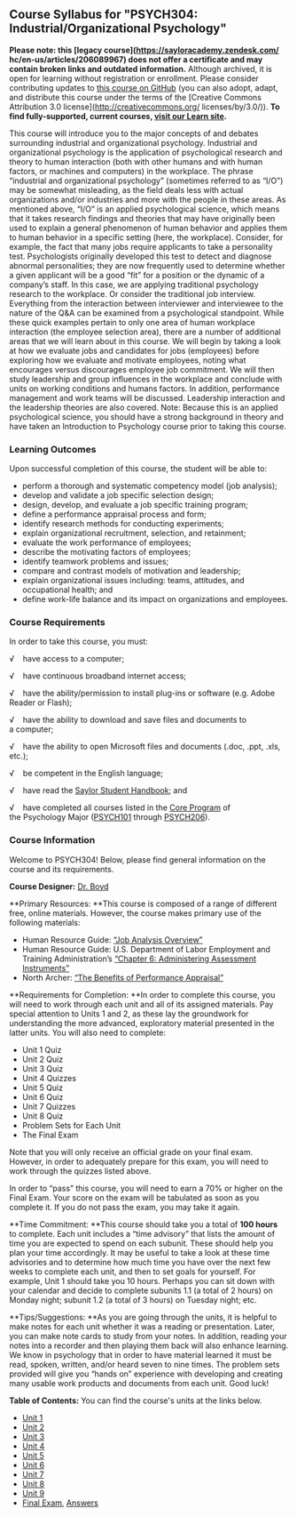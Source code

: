 Course Syllabus for "PSYCH304: Industrial/Organizational Psychology"
--------------------------------------------------------------------

**Please note: this [legacy course](https://sayloracademy.zendesk.com/
hc/en-us/articles/206089967) does not offer a certificate and may contain 
broken links and outdated information.** Although archived, it is open 
for learning without registration or enrollment. Please consider contributing 
updates to [this course on GitHub](https://github.com/saylordotorg/course_psych304) 
(you can also adopt, adapt, and distribute this course under the terms of 
the [Creative Commons Attribution 3.0 license](http://creativecommons.org/
licenses/by/3.0/)). **To find fully-supported, current courses, [visit our 
Learn site](https://learn.saylor.org).**

This course will introduce you to the major concepts of and debates
surrounding industrial and organizational psychology. Industrial and
organizational psychology is the application of psychological research
and theory to human interaction (both with other humans and with human
factors, or machines and computers) in the workplace. The phrase
“industrial and organizational psychology” (sometimes referred to as
“I/O”) may be somewhat misleading, as the field deals less with actual
organizations and/or industries and more with the people in these areas.
As mentioned above, “I/O” is an applied psychological science, which
means that it takes research findings and theories that may have
originally been used to explain a general phenomenon of human behavior
and applies them to human behavior in a specific setting (here, the
workplace). Consider, for example, the fact that many jobs require
applicants to take a personality test. Psychologists originally
developed this test to detect and diagnose abnormal personalities; they
are now frequently used to determine whether a given applicant will be a
good “fit” for a position or the dynamic of a company’s staff. In this
case, we are applying traditional psychology research to the workplace.
Or consider the traditional job interview. Everything from the
interaction between interviewer and interviewee to the nature of the Q&A
can be examined from a psychological standpoint. While these quick
examples pertain to only one area of human workplace interaction (the
employee selection area), there are a number of additional areas that we
will learn about in this course. We will begin by taking a look at how
we evaluate jobs and candidates for jobs (employees) before exploring
how we evaluate and motivate employees, noting what encourages versus
discourages employee job commitment. We will then study leadership and
group influences in the workplace and conclude with units on working
conditions and humans factors. In addition, performance management and
work teams will be discussed. Leadership interaction and the leadership
theories are also covered. Note: Because this is an applied
psychological science, you should have a strong background in theory and
have taken an Introduction to Psychology course prior to taking this
course.

### Learning Outcomes

Upon successful completion of this course, the student will be able
to:  

-   perform a thorough and systematic competency model (job analysis);
-   develop and validate a job specific selection design;
-   design, develop, and evaluate a job specific training program;
-   define a performance appraisal process and form;
-   identify research methods for conducting experiments;
-   explain organizational recruitment, selection, and retainment;
-   evaluate the work performance of employees;
-   describe the motivating factors of employees;
-   identify teamwork problems and issues;
-   compare and contrast models of motivation and leadership;
-   explain organizational issues including: teams, attitudes, and
    occupational health; and
-   define work-life balance and its impact on organizations and
    employees.

### Course Requirements

In order to take this course, you must:  
  
 √    have access to a computer;  
  
 √    have continuous broadband internet access;  
  
 √    have the ability/permission to install plug-ins or software
(e.g. Adobe Reader or Flash);  
  
 √    have the ability to download and save files and documents to
a computer;  
  
 √    have the ability to open Microsoft files and documents (.doc,
.ppt, .xls, etc.);  
  
 √    be competent in the English language;  
  
 √    have read the [Saylor Student
Handbook](http://www.saylor.org/site/wp-content/uploads/2012/05/Saylor-StudentHandbook.pdf);
and  
  
 √    have completed all courses listed in the [Core
Program](http://www.saylor.org/majors/psychology/) of the Psychology
Major ([PSYCH101](http://www.saylor.org/courses/psych101/) through
[PSYCH206](http://www.saylor.org/courses/psych206/)).

### Course Information

Welcome to PSYCH304! Below, please find general information on the
course and its requirements.

**Course Designer:** [Dr.
Boyd](http://www.saylor.org/faculty-a-g/#DrBoyd)

**Primary Resources: **This course is composed of a range of different
free, online materials. However, the course makes primary use of the
following materials:

-   Human Resource Guide: [“Job Analysis
    Overview”](http://www.job-analysis.net/G000.htm)
-   Human Resource Guide: U.S. Department of Labor Employment and
    Training Administration’s [“Chapter 6: Administering Assessment
    Instruments”](http://www.hr-guide.com/data/G365.htm)
-   North Archer: [“The Benefits of Performance
    Appraisal”](http://www.performance-appraisal.com/benefits.htm)

**Requirements for Completion: **In order to complete this course, you
will need to work through each unit and all of its assigned materials.
Pay special attention to Units 1 and 2, as these lay the groundwork for
understanding the more advanced, exploratory material presented in the
latter units. You will also need to complete:

-   Unit 1 Quiz
-   Unit 2 Quiz
-   Unit 3 Quiz
-   Unit 4 Quizzes
-   Unit 5 Quiz
-   Unit 6 Quiz
-   Unit 7 Quizzes
-   Unit 8 Quiz
-   Problem Sets for Each Unit
-   The Final Exam

Note that you will only receive an official grade on your final exam.
However, in order to adequately prepare for this exam, you will need to
work through the quizzes listed above.

In order to “pass” this course, you will need to earn a 70% or higher on
the Final Exam. Your score on the exam will be tabulated as soon as you
complete it. If you do not pass the exam, you may take it again.

**Time Commitment: **This course should take you a total of **100
hours** to complete. Each unit includes a “time advisory” that lists the
amount of time you are expected to spend on each subunit. These should
help you plan your time accordingly. It may be useful to take a look at
these time advisories and to determine how much time you have over the
next few weeks to complete each unit, and then to set goals for
yourself. For example, Unit 1 should take you 10 hours. Perhaps you can
sit down with your calendar and decide to complete subunits 1.1 (a total
of 2 hours) on Monday night; subunit 1.2 (a total of 3 hours) on Tuesday
night; etc.

**Tips/Suggestions: **As you are going through the units, it is helpful
to make notes for each unit whether it was a reading or presentation.
Later, you can make note cards to study from your notes. In addition,
reading your notes into a recorder and then playing them back will also
enhance learning. We know in psychology that in order to have material
learned it must be read, spoken, written, and/or heard seven to nine
times. The problem sets provided will give you “hands on” experience
with developing and creating many usable work products and documents
from each unit. Good luck! 

**Table of Contents:** You can find the course's units at the links below.

- [Unit 1](https://legacy.saylor.org/psych304/Unit01/)
- [Unit 2](https://legacy.saylor.org/psych304/Unit02/)
- [Unit 3](https://legacy.saylor.org/psych304/Unit03/)
- [Unit 4](https://legacy.saylor.org/psych304/Unit04/)
- [Unit 5](https://legacy.saylor.org/psych304/Unit05/)
- [Unit 6](https://legacy.saylor.org/psych304/Unit06/)
- [Unit 7](https://legacy.saylor.org/psych304/Unit07/)
- [Unit 8](https://legacy.saylor.org/psych304/Unit08/)
- [Unit 9](https://legacy.saylor.org/psych304/Unit09/)
- [Final Exam](http://saylordotorg.github.io/LegacyExams/PSYCH/PSYCH304/PSYCH304-FinalExam.html), [Answers](http://saylordotorg.github.io/LegacyExams/PSYCH/PSYCH304/PSYCH304-FinalExam-Answers.html)
